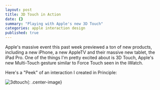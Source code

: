 ```yaml
---
layout: post
title: 3D Touch in Action
date: {}
summary: "Playing with Apple's new 3D Touch"
categories: apple interaction design
published: true
---
```



Apple's massive event this past week previewed a ton of new products, including a new iPhone, a new AppleTV and their massive new tablet, the iPad Pro. One of the things I'm pretty excited about is 3D Touch, Apple's new Multi-Touch gesture similar to Force Touch seen in the iWatch. 

Here's a "Peek" of an interaction I created in Principle:

![3dtouch](https://www.dropbox.com/s/ndp1exhmqycpxbk/3dtouch-example.gif?raw=1){: .center-image}
